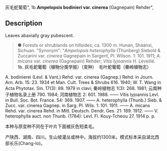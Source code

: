 灰毛蛇葡萄",
1b.**Ampelopsis bodinieri var. cinerea** (Gagnepain) Rehder",

## Description
Leaves abaxially gray pubescent.

> ●  Forests or shrublands on hillsides; ca. 1300 m. Hunan, Shaanxi, Sichuan.
  "Synonym": "*Ampelopsis heterophylla* (Thunberg) Siebold &amp; Zuccarini var. *cinerea* Gagnepain in Sargent, Pl. Wilson. 1: 101. 1911; *A. micans* var. *cinerea* (Gagnepain) Rehder; *Vitis lyjoannis* H. Léveillé.
**1b. 灰毛蛇葡萄（植物分类学报）（变种）　毛叶蛇葡萄（秦岭植物志）**

A. bodinierei (Levl. & Vant.) Rehd. var. cinerea (Gagnep.) Rehd. in Journ. Arn. Arb. 15: 23. 1934 et Man. Cult. Trees & Shrubs 616. 1940; W. T. Wang in Acta Phytotax. Sin. 17(3): 89. 1979 in clavi; 秦岭植物志 1(3): 268. 1981; 云南种子植物名录上册 790. 1984; 河南植物志 2: 601. 1988. —— Vitis lyjoannis Levl. in Bull. Soc. Bot. France. 54: 369. 1907. —— A. heterophylla (Thunb.) Sieb. & Zucc. var. cinerea Gagnep. in Sarg. Pl. Wils. 1: 101. 1911. —— A. micans Rehd. var. cinerea Rehd. in Mitt. Deutsch. Dendr. Ges. 21: 189. 1912. —— V. heterophylla auct. non Thunb. (1784): Levl. Fl. Kouy-Tcheou 27. 1914 p. p.

本种与原变种不同在于叶片下面被灰色短柔毛。

产陕西、湖南、四川。生山坡灌丛或林中，海拔约1300米。模式标本采自湖北西部长乐(Chang-lo)。
